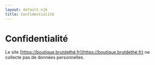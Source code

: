```yaml
---
layout: default.njk
title: Confidentialité
---
```


# Confidentialité

Le site [https://boutique.brutdethé.fr](https://boutique.brutdethé.fr) ne collecte pas de données personnelles.
